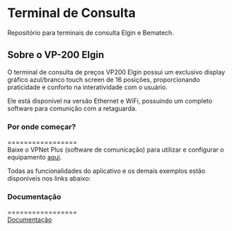 # Terminal de Consulta

Repositório para terminais de consulta Elgin e Bematech.

## Sobre o VP-200 Elgin
O terminal de consulta de preços VP200 Elgin possui um exclusivo display gráfico azul/branco touch screen de 16 posições, proporcionando praticidade e conforto na interatividade com o usuário. 

Ele está disponível na versão Ethernet e WiFi, possuindo um completo software para comunição com a retaguarda.

### Por onde começar?
=================  
Baixe o VPNet Plus (software de comunicação) para utilizar e configurar o equipamento [aqui](). 


Todas as funcionalidades do aplicativo e os demais exemplos estão disponíveis nos links abaixo: 

### Documentação
=================  
[Documentação]()